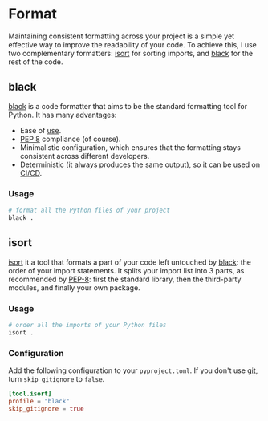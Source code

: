 # Format

Maintaining consistent formatting across your project is a simple yet effective way to improve the readability of your code. To achieve this, I use two complementary formatters: [isort](#isort) for sorting imports, and [black](#black) for the rest of the code.

## black

[black](https://black.readthedocs.io/en/stable/) is a code formatter that aims to be the standard formatting tool for Python. It has many advantages:

- Ease of [use](#usage).
- [PEP 8](https://pep8.org/) compliance (of course).
- Minimalistic configuration, which ensures that the formatting stays consistent across different developers.
- Deterministic (it always produces the same output), so it can be used on [CI/CD](https://en.wikipedia.org/wiki/CI/CD).

### Usage

```sh
# format all the Python files of your project
black .
```

## isort

[isort](https://pycqa.github.io/isort/index.html) it a tool that formats a part of your code left untouched by [black](#black): the order of your import statements. It splits your import list into 3 parts, as recommended by [PEP-8](https://peps.python.org/pep-0008/): first the standard library, then the third-party modules, and finally your own package.

### Usage

```sh
# order all the imports of your Python files
isort .
```

### Configuration

Add the following configuration to your `pyproject.toml`. If you don't use [git](https://git-scm.com/), turn `skip_gitignore` to `false`.

```toml
[tool.isort]
profile = "black"
skip_gitignore = true
```
